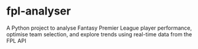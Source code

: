 # fpl-analyser
A Python project to analyse Fantasy Premier League player performance, optimise team selection, and explore trends using real-time data from the FPL API
